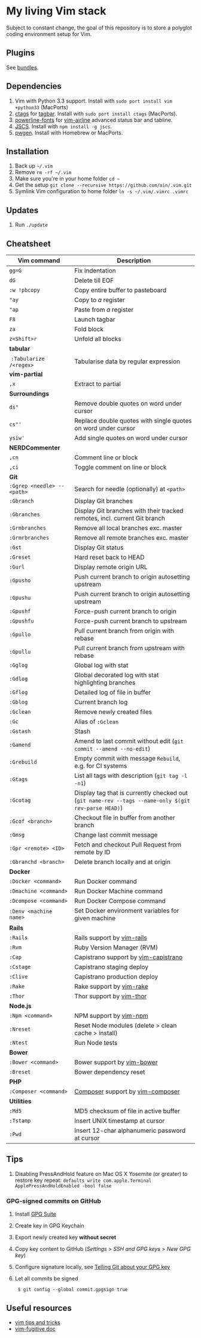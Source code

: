 # My living Vim stack

Subject to constant change, the goal of this repository is to store a polyglot coding environment setup for Vim.

## Plugins

See [bundles](https://github.com/ain/.vim/tree/master/bundle).

## Dependencies

1. Vim with Python 3.3 support. Install with `sudo port install vim +python33` (MacPorts)
1. [ctags](http://ctags.sourceforge.net) for [tagbar](https://github.com/majutsushi/tagbar). Install with `sudo port install ctags` (MacPorts).
2. [powerline-fonts](https://github.com/powerline/fonts) for [vim-airline](https://github.com/bling/vim-airline) advanced status bar and tabline.
3. [JSCS](http://jscs.info). Install with `npm install -g jscs`.
4. [pwgen](http://linux.die.net/man/1/pwgen). Install with Homebrew or MacPorts.

## Installation

1. Back up `~/.vim`
2. Remove `rm -rf ~/.vim`
3. Make sure you're in your home folder `cd ~`
4. Get the setup `git clone --recursive https://github.com/ain/.vim.git`
5. Symlink Vim configuration to home folder `ln -s ~/.vim/.vimrc .vimrc`

## Updates

1. Run `./update`

## Cheatsheet

| Vim command                 |  Description                                                                                        |
| -------------               | -----------------                                                                                   |
| `gg=G`                      | Fix indentation                                                                                     |
| `dG`                        | Delete till EOF                                                                                     |
| `:w !pbcopy`                | Copy entire buffer to pasteboard                                                                    |
| `"ay`                       | Copy to _a_ register                                                                                |
| `"ap`                       | Paste from _a_ register                                                                             |
| `F8`                        | Launch tagbar                                                                                       |
| `za`                        | Fold block                                                                                          |
| `z<Shift>r`                 | Unfold all blocks                                                                                   |
| __tabular__                 |
|  `:Tabularize /<regex>`     | Tabularise data by regular expression                                                               |
| __vim-partial__             |
| `,x`                        | Extract to partial                                                                                  |
| __Surroundings__            |
| `ds"`                       | Remove double quotes on word under cursor                                                           |
| `cs"'`                      | Replace double quotes with single quotes on word under cursor                                       |
| `ysiw'`                     | Add single quotes on word under cursor                                                              |
| __NERDCommenter__           |
| `,cn`                       | Comment line or block                                                                               |
| `,ci`                       | Toggle comment on line or block                                                                     |
| __Git__                     |
| `:Ggrep <needle> -- <path>` | Search for needle (optionally) at `<path>`                                                          |
| `:Gbranch`                  | Display Git branches                                                                                |
| `:Gbranches`                | Display Git branches with their tracked remotes, incl. current Git branch                           |
| `:Grmbranches`              | Remove all local branches exc. master                                                               |
| `:Grmrbranches`             | Remove all remote branches exc. master                                                              |
| `:Gst`                      | Display Git status                                                                                  |
| `:Greset`                   | Hard reset back to HEAD                                                                             |
| `:Gurl`                     | Display remote origin URL                                                                           |
| `:Gpusho`                   | Push current branch to origin autosetting upstream                                                  |
| `:Gpushu`                   | Push current branch to origin autosetting upstream                                                  |
| `:Gpushf`                   | Force-push current branch to origin                                                                 |
| `:Gpushfu`                  | Force-push current branch to upstream                                                               |
| `:Gpullo`                   | Pull current branch from origin with rebase                                                         |
| `:Gpullu`                   | Pull current branch from upstream with rebase                                                       |
| `:Gglog`                    | Global log with stat                                                                                |
| `:Gdlog`                    | Global decorated log with stat highlighting branches                                                |
| `:Gflog`                    | Detailed log of file in buffer                                                                      |
| `:Gblog`                    | Current branch log                                                                                  |
| `:Gclean`                   | Remove newly created files                                                                          |
| `:Gc`                       | Alias of `:Gclean`                                                                                  |
| `:Gstash`                   | Stash                                                                                               |
| `:Gamend`                   | Amend to last commit without edit (`git commit --amend --no-edit`)                                  |
| `:Grebuild`                 | Empty commit with message `Rebuild`, e.g. for CI systems                                            |
| `:Gtags`                    | List all tags with description (`git tag -l -n1`)                                                   |
| `:Gcotag`                   | Display tag that is currently checked out (`git name-rev --tags --name-only $(git rev-parse HEAD)`) |
| `:Gcof <branch>`            | Checkout file in buffer from another branch                                                         |
| `:Gmsg`                     | Change last commit message                                                                          |
| `:Gpr <remote> <ID>`        | Fetch and checkout Pull Request from remote by ID                                                   |
| `:Gbranchd <branch>`        | Delete branch locally and at origin                                                                 |
| __Docker__                  |
| `:Docker <command>`         | Run Docker command                                                                                  |
| `:Dmachine <command>`       | Run Docker Machine command                                                                          |
| `:Dcompose <command>`       | Run Docker Compose command                                                                          |
| `:Denv <machine name>`      | Set Docker environment variables for given machine                                                  |
| __Rails__                   |
| `:Rails`                    | Rails support by [vim-rails](https://github.com/tpope/vim-rails)                                    |
| `:Rvm`                      | Ruby Version Manager (RVM)                                                                          |
| `:Cap`                      | Capistrano support by [vim-capistrano](https://github.com/ain/vim-capistrano)                       |
| `:Cstage`                   | Capistrano staging deploy                                                                           |
| `:Clive`                    | Capistrano production deploy                                                                        |
| `:Rake`                     | Rake support by [vim-rake](https://github.com/tpope/vim-rake)                                       |
| `:Thor`                     | Thor support by [vim-thor](https://github.com/ain/vim-thor)                                         |
| __Node.js__                 |
| `:Npm <command>`            | NPM support by [vim-npm](https://github.com/ain/vim-npm)                                            |
| `:Nreset`                   | Reset Node modules (delete > clean cache > install)                                                 |
| `:Ntest`                    | Run Node tests                                                                                      |
| __Bower__                   |
| `:Bower <command>`          | Bower support by [vim-bower](https://github.com/ain/vim-bower)                                      |
| `:Breset`                   | Bower dependency reset                                                                              |
| __PHP__                     |
| `:Composer <command>`       | [Composer](https://getcomposer.org) support by [vim-composer](https://github.com/ain/vim-composer)  |
| __Utilities__               |
| `:Md5`                      | MD5 checksum of file in active buffer                                                               |
| `:Tstamp`                   | Insert UNIX timestamp at cursor                                                                     |  
| `:Pwd`                      | Insert 12-char alphanumeric password at cursor                                                      |  

## Tips

1. Disabling PressAndHold feature on Mac OS X Yosemite (or greater) to restore key repeat: `defaults write com.apple.Terminal ApplePressAndHoldEnabled -bool false`

### GPG-signed commits on GitHub

1. Install [GPG Suite](https://gpgtools.org)
2. Create key in GPG Keychain
3. Export newly created key __without secret__
4. Copy key content to GitHub (_Settings_ > _SSH and GPG keys_ > _New GPG key_)
5. Configure signature locally, see [Telling Git about your GPG key](https://help.github.com/articles/telling-git-about-your-gpg-key/)
6. Let all commits be signed

        $ git config --global commit.gpgsign true

## Useful resources

- [vim tips and tricks](http://www.cs.swarthmore.edu/help/vim/home.html)
- [vim-fugitive doc](https://raw.githubusercontent.com/tpope/vim-fugitive/master/doc/fugitive.txt)
